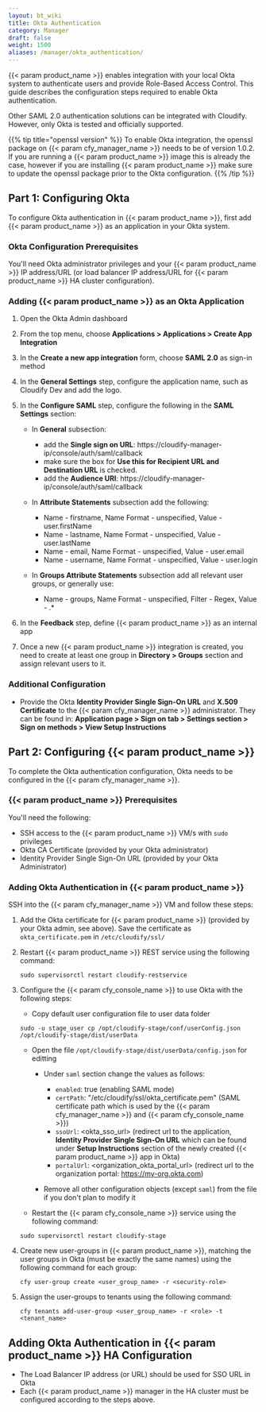 ```yaml
---
layout: bt_wiki
title: Okta Authentication
category: Manager
draft: false
weight: 1500
aliases: /manager/okta_authentication/
---
```


{{< param product_name >}} enables integration with your local Okta system to authenticate users and provide Role-Based Access Control. This guide describes the configuration steps required to enable Okta authentication.

Other SAML 2.0 authentication solutions can be integrated with Cloudify. However, only Okta is tested and officially supported.

{{% tip title="openssl version" %}}
To enable Okta integration, the openssl package on {{< param cfy_manager_name >}} needs to be of version 1.0.2. If you are running a {{< param product_name >}} image this is already the case, however if you are installing {{< param product_name >}} make sure to update the openssl package prior to the Okta configuration.
{{% /tip %}}

## Part 1: Configuring Okta
To configure Okta authentication in {{< param product_name >}}, first add {{< param product_name >}} as an application in your Okta system. 

### Okta Configuration Prerequisites
You'll need Okta administrator privileges and your {{< param product_name >}} IP address/URL (or load balancer IP address/URL for {{< param product_name >}} HA cluster configuration).

### Adding {{< param product_name >}} as an Okta Application
1. Open the Okta Admin dashboard
2. From the top menu, choose <b>Applications > Applications > Create App Integration</b>
3. In the <b>Create a new app integration</b> form, choose **SAML 2.0** as sign-in method 
4. In the <b>General Settings</b> step, configure the application name, such as Cloudify Dev and add the logo.
5. In the <b>Configure SAML</b> step, configure the following in the **SAML Settings** section:
   
    * In <b>General</b> subsection:
        * add the <b>Single sign on URL</b>: https://cloudify-manager-ip/console/auth/saml/callback
        * make sure the box for <b>Use this for Recipient URL and Destination URL</b> is checked.
        * add the <b>Audience URI</b>: https://cloudify-manager-ip/console/auth/saml/callback 

    * In <b>Attribute Statements</b> subsection add the following:
        * Name - firstname, Name Format - unspecified, Value - user.firstName
        * Name - lastname, Name Format - unspecified, Value - user.lastName
        * Name - email, Name Format - unspecified, Value - user.email
        * Name - username, Name Format - unspecified, Value - user.login
 
    * In <b>Groups Attribute Statements</b> subsection add all relevant user groups, or generally use:
        * Name - groups, Name Format - unspecified, Filter - Regex, Value - .*

6. In the <b>Feedback</b> step, define {{< param product_name >}} as an internal app
7. Once a new {{< param product_name >}} integration is created, you need to create at least one group 
   in **Directory > Groups** section and assign relevant users to it.

### Additional Configuration
* Provide the Okta **Identity Provider Single Sign-On URL** and **X.509 Certificate** to the {{< param 
  cfy_manager_name >}} administrator. They can be found in: 
  <b>Application page > Sign on tab > Settings section > Sign on methods > View Setup Instructions</b>

## Part 2: Configuring {{< param product_name >}} 

To complete the Okta authentication configuration, Okta needs to be configured in the {{< param cfy_manager_name >}}.

### {{< param product_name >}} Prerequisites

You'll need the following:

* SSH access to the {{< param product_name >}} VM/s with `sudo` privileges
* Okta CA Certificate (provided by your Okta administrator)
* Identity Provider Single Sign-On URL (provided by your Okta Administrator)

### Adding Okta Authentication in {{< param product_name >}}

SSH into the {{< param cfy_manager_name >}} VM and follow these steps:

1. Add the Okta certificate for {{< param product_name >}} (provided by your Okta admin, see above). Save the certificate as `okta_certificate.pem` in `/etc/cloudify/ssl/`
2. Restart {{< param product_name >}} REST service using the following command:
   ```
   sudo supervisorctl restart cloudify-restservice
   ```
4. Configure the {{< param cfy_console_name >}} to use Okta with the following steps:
    
    * Copy default user configuration file to user data folder
    ```
    sudo -u stage_user cp /opt/cloudify-stage/conf/userConfig.json /opt/cloudify-stage/dist/userData 
    ```
    * Open the file `/opt/cloudify-stage/dist/userData/config.json` for editting 
    
        * Under `saml` section change the values as follows:
            * `enabled`: true (enabling SAML mode)
            * `certPath`: "/etc/cloudify/ssl/okta_certificate.pem" (SAML certificate path which is used by the 
              {{< param cfy_manager_name >}} and {{< param cfy_console_name >}})
            * `ssoUrl`: \<okta_sso_url\> (redirect url to the application, **Identity Provider Single Sign-On URL** 
              which can be found under **Setup Instructions** section of the newly created
              {{< param product_name >}} app in Okta)
            * `portalUrl`: \<organization_okta_portal_url\> (redirect url to the organization portal: 
              https://my-org.okta.com)

        * Remove all other configuration objects (except `saml`) from the file if you don't plan to modify it

    * Restart the {{< param cfy_console_name >}} service using the following command:
    ```
    sudo supervisorctl restart cloudify-stage
    ```

5. Create new user-groups in {{< param product_name >}}, matching the user groups in Okta (must be exactly the same 
   names) using the following command for each group:
   ```
   cfy user-group create <user_group_name> -r <security-role>
   ```
 
6. Assign the user-groups to tenants using the following command:
   ```
   cfy tenants add-user-group <user_group_name> -r <role> -t <tenant_name>
   ```
	
## Adding Okta Authentication in {{< param product_name >}} HA Configuration

* The Load Balancer IP address (or URL) should be used for SSO URL in Okta
* Each {{< param product_name >}} manager in the HA cluster must be configured according to the steps above.	
